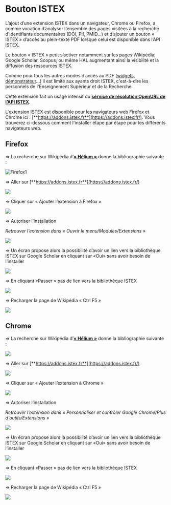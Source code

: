 # Bouton ISTEX

L’ajout d’une extension ISTEX dans un navigateur, Chrome ou Firefox, a comme vocation d’analyser l'ensemble des pages visitées à la recherche d'identifiants documentaires \(DOI, PII, PMID...\) et d’ajouter un bouton « ISTEX » d’accès au plein-texte PDF lorsque celui est disponible dans l’API ISTEX.

Le bouton « ISTEX » peut s’activer notamment sur les pages Wikipédia, Google Scholar, Scopus, ou même HAL augmentant ainsi la visibilité et la diffusion des ressources ISTEX.

Comme pour tous les autres modes d’accès au PDF \([widgets](https://widgets.istex.fr), [démonstrateur](http://demo.istex.fr)…\) il est limité aux ayants droit ISTEX, c'est-à-dire les personnels de l'Enseignement Supérieur et de la Recherche.

Cette extension fait un usage intensif du [**service de résolution OpenURL de l’API ISTEX**](../api/openurl/).

L'extension ISTEX est disponible pour les navigateurs web Firefox et Chrome ici : [**https://addons.istex.fr**](https://addons.istex.fr/). Vous trouverez ci-dessous comment l'installer étape par étape pour les différents navigateurs web.

## Firefox

=&gt; La recherche sur Wikipédia d’[**« Hélium »**](https://fr.wikipedia.org/wiki/Hélium) donne la bibliographie suivante :

![Firefox1](../.gitbook/assets/firefox1.PNG)

=&gt; Aller sur [**https://addons.istex.fr**](https://addons.istex.fr/)

![](../.gitbook/assets/firefox2.PNG)

=&gt; Cliquer sur « Ajouter l’extension à Firefox »

![](../.gitbook/assets/firefox3.PNG)

=&gt; Autoriser l’installation

_Retrouver l’extension dans « Ouvrir le menu/Modules/Extensions »_

![](../.gitbook/assets/firefox4.PNG)

=&gt; Un écran propose alors la possibilité d’avoir un lien vers la bibliothèque ISTEX sur Google Scholar en cliquant sur «Oui» sans avoir besoin de l’installer

![](../.gitbook/assets/firefox5.PNG)

=&gt; En cliquant «Passer » pas de lien vers la bibliothèque ISTEX

![](../.gitbook/assets/firefox6.PNG)

=&gt; Recharger la page de Wikipédia « Ctrl F5 »

![](../.gitbook/assets/firefox7.PNG)

## Chrome

=&gt; La recherche sur Wikipédia d’[**« Hélium »**](https://fr.wikipedia.org/wiki/Hélium) donne la bibliographie suivante :

![](../.gitbook/assets/chrome1.PNG)

=&gt; Aller sur [**https://addons.istex.fr**](https://addons.istex.fr/)

![](../.gitbook/assets/chrome2.PNG)

=&gt; Cliquer sur « Ajouter l’extension à Chrome »

![](../.gitbook/assets/chrome3.PNG)

=&gt; Autoriser l’installation

_Retrouver l’extension dans « Personnaliser et contrôler Google Chrome/Plus d'outils/Extensions »_

![](../.gitbook/assets/chrome4.PNG)

=&gt; Un écran propose alors la possibilité d’avoir un lien vers la bibliothèque ISTEX sur Google Scholar en cliquant sur «Oui» sans avoir besoin de l’installer

![](../.gitbook/assets/chrome5%20%281%29.PNG)

=&gt; En cliquant «Passer » pas de lien vers la bibliothèque ISTEX

![](../.gitbook/assets/chrome6.PNG)

=&gt; Recharger la page de Wikipédia « Ctrl F5 »

![](../.gitbook/assets/chrome7.PNG)

